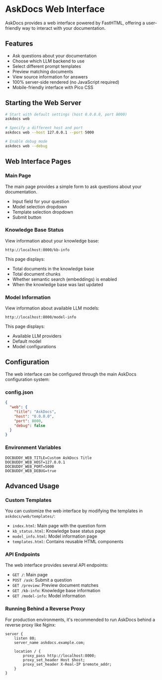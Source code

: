 # AskDocs Web Interface

AskDocs provides a web interface powered by FastHTML, offering a user-friendly way to interact with your documentation.

## Features

- Ask questions about your documentation
- Choose which LLM backend to use
- Select different prompt templates
- Preview matching documents
- View source information for answers
- 100% server-side rendered (no JavaScript required)
- Mobile-friendly interface with Pico CSS

## Starting the Web Server

```bash
# Start with default settings (host 0.0.0.0, port 8000)
askdocs web

# Specify a different host and port
askdocs web --host 127.0.0.1 --port 5000

# Enable debug mode
askdocs web --debug
```

## Web Interface Pages

### Main Page

The main page provides a simple form to ask questions about your documentation.

- Input field for your question
- Model selection dropdown
- Template selection dropdown
- Submit button

### Knowledge Base Status

View information about your knowledge base:

```
http://localhost:8000/kb-info
```

This page displays:
- Total documents in the knowledge base
- Total document chunks
- Whether semantic search (embeddings) is enabled
- When the knowledge base was last updated

### Model Information

View information about available LLM models:

```
http://localhost:8000/model-info
```

This page displays:
- Available LLM providers
- Default model
- Model configurations

## Configuration

The web interface can be configured through the main AskDocs configuration system:

### config.json
```json
{
  "web": {
    "title": "AskDocs",
    "host": "0.0.0.0",
    "port": 8000,
    "debug": false
  }
}
```

### Environment Variables
```
DOCBUDDY_WEB_TITLE=Custom AskDocs Title
DOCBUDDY_WEB_HOST=127.0.0.1
DOCBUDDY_WEB_PORT=5000
DOCBUDDY_WEB_DEBUG=true
```

## Advanced Usage

### Custom Templates

You can customize the web interface by modifying the templates in `askdocs/web/templates/`:

- `index.html`: Main page with the question form
- `kb_status.html`: Knowledge base status page
- `model_info.html`: Model information page
- `templates.html`: Contains reusable HTML components

### API Endpoints

The web interface provides several API endpoints:

- `GET /`: Main page
- `POST /ask`: Submit a question
- `GET /preview`: Preview document matches
- `GET /kb-info`: Knowledge base information
- `GET /model-info`: Model information

### Running Behind a Reverse Proxy

For production environments, it's recommended to run AskDocs behind a reverse proxy like Nginx:

```nginx
server {
    listen 80;
    server_name askdocs.example.com;

    location / {
        proxy_pass http://localhost:8000;
        proxy_set_header Host $host;
        proxy_set_header X-Real-IP $remote_addr;
    }
}
```